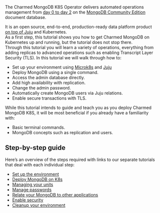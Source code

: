 The Charmed MongoDB K8S Operator delivers automated operations management from [day 0 to day 2](https://codilime.com/blog/day-0-day-1-day-2-the-software-lifecycle-in-the-cloud-age/) on the [MongoDB Community Edition](https://github.com/mongodb/mongo) document database.   

   It is an open source, end-to-end, production-ready data platform product [on top of Juju](https://juju.is/) and Kubernetes.  
As a first step, this tutorial shows you how to get Charmed MongoDB on Kubernetes up and running, but the tutorial does not stop there.   
Through this tutorial you will learn a variety of operations, everything from adding replicas to advanced operations such as enabling Transcript Layer Security (TLS). In this tutorial we will walk through how to:

* Set up your environment using [Microk8s](https://microk8s.io/) and [Juju](https://juju.is/)
* Deploy MongoDB using a single command.
* Access the admin database directly.
* Add high availability with replication.
* Change the admin password.
* Automatically create MongoDB users via Juju relations.
* Enable secure transactions with TLS.

While this tutorial intends to guide and teach you as you deploy Charmed MongoDB K8S, it will be most beneficial if you already have a familiarity with:

* Basic terminal commands.
* MongoDB concepts such as replication and users.

## Step-by-step guide

Here’s an overview of the steps required with links to our separate tutorials that deal with each individual step:

* [Set up the environment](https://discourse.charmhub.io/t/charmed-mongodb-6-k8s-tutorial-environment-setup/12510)
* [Deploy MongoDB on K8s ](https://discourse.charmhub.io/t/charmed-mongodb-k8s-tutorial-deploy-mongodb/10608)
* [Managing your units](https://discourse.charmhub.io/t/charmed-mongodb-k8s-tutorial-managing-your-units/10611)
* [Manage passwords](https://discourse.charmhub.io/t/charmed-mongodb-k8s-tutorial-manage-passwords/10612)
* [Relate your MongoDB to other applications](https://discourse.charmhub.io/t/charmed-mongodb-k8s-tutorial-relate-your-mongodb-deployment/10613)
* [Enable security](https://discourse.charmhub.io/t/charmed-mongodb-k8s-tutorial-enable-security/10614)
* [Cleanup your environment](https://discourse.charmhub.io/t/charmed-mongodb-k8s-tutorial-environment-cleanup/10615)